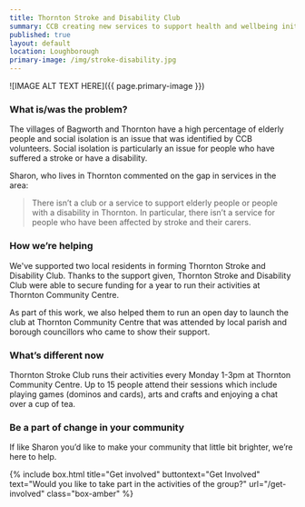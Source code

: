 ```yaml
---
title: Thornton Stroke and Disability Club
summary: CCB creating new services to support health and wellbeing initiatives.
published: true
layout: default
location: Loughborough
primary-image: /img/stroke-disability.jpg
---
```


![IMAGE ALT TEXT HERE]({{ page.primary-image }})

### What is/was the problem? 

The villages of Bagworth and Thornton have a high percentage of elderly people and social isolation is an issue that was identified by CCB volunteers. Social isolation is particularly an issue for people who have suffered a stroke or have a disability. 

Sharon, who lives in Thornton commented on the gap in services in the area: 

> There isn’t a club or a service to support elderly people or people with a disability in Thornton. In particular, there isn’t a service for people who have been affected by stroke and their carers.

### How we’re helping 

We've supported two local residents in forming Thornton Stroke and Disability Club. Thanks to the support given, Thornton Stroke and Disability Club were able to secure funding for a year to run their activities at Thornton Community Centre. 

As part of this work, we also helped them to run an open day to launch the club at Thornton Community Centre that was attended by local parish and borough councillors who came to show their support.

### What’s different now 

Thornton Stroke Club runs their activities every Monday 1-3pm at Thornton Community Centre. Up to 15 people attend their sessions which include playing games (dominos and cards), arts and crafts and enjoying a chat over a cup of tea.

### Be a part of change in your community

If like Sharon you’d like to make your community that little bit brighter, we’re here to help. 

{% include box.html title="Get involved" buttontext="Get Involved" text="Would you like to take part in the activities of the group?" url="/get-involved" class="box-amber"  %}
 